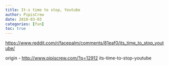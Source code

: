 ```yaml
---
title: It-s time to stop, Youtube
author: PipisCrew
date: 2018-03-03
categories: [fun]
toc: true
---
```


https://www.reddit.com/r/facepalm/comments/81eaf0/its_time_to_stop_youtube/

origin - http://www.pipiscrew.com/?p=12912 its-time-to-stop-youtube